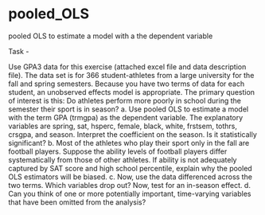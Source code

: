 # pooled_OLS
pooled OLS to estimate a model with a the dependent variable

Task - 

Use GPA3 data for this exercise (attached excel file and data description file). The data
set is for 366 student-athletes from a large university for the fall and spring semesters.
Because you have two terms of data for each student, an unobserved effects model is
appropriate. The primary question of interest is this: Do athletes perform more poorly in
school during the semester their sport is in season?
a. Use pooled OLS to estimate a model with the term GPA (trmgpa) as the
dependent variable. The explanatory variables are spring, sat, hsperc, female,
black, white, frstsem, tothrs, crsgpa, and season. Interpret the coefficient on the
season. Is it statistically significant?
b. Most of the athletes who play their sport only in the fall are football players.
Suppose the ability levels of football players differ systematically from those of
other athletes. If ability is not adequately captured by SAT score and high school
percentile, explain why the pooled OLS estimators will be biased.
c. Now, use the data differenced across the two terms. Which variables drop out?
Now, test for an in-season effect.
d. Can you think of one or more potentially important, time-varying variables that
have been omitted from the analysis?
